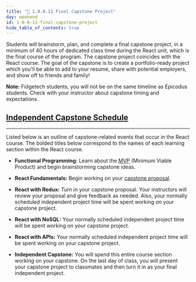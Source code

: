 ```yaml
---
title: "📓 1.0.0.11 Final Capstone Project"
day: weekend
id: 1-0-0-11-final-capstone-project
hide_table_of_contents: true
---
```


Students will brainstorm, plan, and complete a final capstone project, in a minimum of 40 hours of dedicated class time during the React unit, which is the final course of the program. The capstone project coincides with the React course. The goal of the capstone is to create a portfolio-ready project which you'll be able to add to your resume, share with potential employers, and show off to friends and family!

**Note:** Fidgetech students, you will not be on the same timeline as Epicodus students. Check with your instructor about capstone timing and expectations.

## [Independent Capstone Schedule](#independent-capstone-schedule)

---

Listed below is an outline of capstone-related events that occur in the React course. The bolded titles below correspond to the names of each learning section within the React course.

* **Functional Programming:** Learn about the [MVP](../../react/functional-programming-with-javascript/4-1-0-13-capstone-planning-the-minimum-viable-product) (Minimum Viable Product) and begin brainstorming capstone ideas.

* **React Fundamentals:** Begin working on your [capstone proposal](../../react/react-fundamentals/4-1-0-15-independent-capstone-project-proposal).

* **React with Redux:** Turn in your capstone proposal. Your instructors will review your proposal and give feedback as needed. Also, your normally scheduled independent project time will be spent working on your capstone project.

* **React with NoSQL:** Your normally scheduled independent project time will be spent working on your capstone project.

* **React with APIs:** Your normally scheduled independent project time will be spent working on your capstone project.

* **Independent Capstone:** You will spend this entire course section working on your capstone. On the last day of class, you will present your capstone project to classmates and then turn it in as your final independent project.
